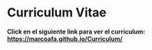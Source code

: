 # Curriculum Vitae
**Click en el siguiente link para ver el curriculum: https://marcoafa.github.io/Curriculum/**


